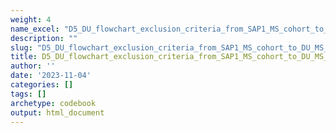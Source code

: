 ```yaml
---
weight: 4
name_excel: "D5_DU_flowchart_exclusion_criteria_from_SAP1_MS_cohort_to_DU_MS_cohort.xlsx"
description: ""
slug: "D5_DU_flowchart_exclusion_criteria_from_SAP1_MS_cohort_to_DU_MS_cohort"
title: D5_DU_flowchart_exclusion_criteria_from_SAP1_MS_cohort_to_DU_MS_cohort
author: ''
date: '2023-11-04'
categories: []
tags: []
archetype: codebook
output: html_document
---
```


<div class="tabcontent"></div>
